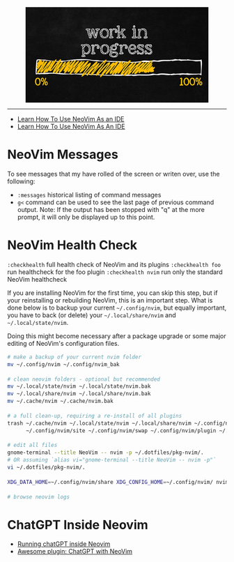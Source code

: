 <!--
Maintainer:   jeffskinnerbox@yahoo.com / www.jeffskinnerbox.me
Version:      0.0.1
-->


<div align="center">
<img src="https://raw.githubusercontent.com/jeffskinnerbox/blog/main/content/images/banners-bkgrds/work-in-progress.jpg" title="These materials require additional work and are not ready for general use." align="center" width=420px height=219px>
</div>


------


* [Learn How To Use NeoVim As an IDE](https://programmingpercy.tech/blog/learn-how-to-use-neovim-as-ide/)
* [Learn How To Use NeoVim As An IDE](https://www.youtube.com/watch?v=H0J1c48NObc)


# NeoVim Messages
To see messages that my have rolled of the screen or writen over, use the following:

* `:messages` historical listing of command messages
* `g<` command can be used to see the last page of previous command output.
Note: If the output has been stopped with "q" at the more prompt, it will only
be displayed up to this point.

# NeoVim Health Check
`:checkhealth`        full health check of NeoVim and its plugins
`:checkhealth foo`    run healthcheck for the foo plugin
`:checkhealth nvim`   run only the standard NeoVim healthcheck







If you are installing NeoVim for the first time,
you can skip this step, but if your reinstalling or rebuilding NeoVim,
this is an important step.
What is done below is to backup your current `~/.config/nvim`,
but equally important, you have to back (or delete)
your `~/.local/share/nvim` and `~/.local/state/nvim`.

Doing this might become necessary after a package upgrade
or some major editing of NeoVim's configuration files.

```bash
# make a backup of your current nvim folder
mv ~/.config/nvim ~/.config/nvim_bak

# clean neovim folders - optional but recommended
mv ~/.local/state/nvim ~/.local/state/nvim.bak
mv ~/.local/share/nvim ~/.local/share/nvim.bak
mv ~/.cache/nvim ~/.cache/nvim.bak

# a full clean-up, requiring a re-install of all plugins
trash ~/.cache/nvim ~/.local/state/nvim ~/.local/share/nvim ~/.config/nvim/undo \
      ~/.config/nvim/site ~/.config/nvim/swap ~/.config/nvim/plugin ~/.config/nvim/share

# edit all files
gnome-terminal --title NeoVim -- nvim -p ~/.dotfiles/pkg-nvim/.
# OR assuming `alias vi="gnome-terminal --title NeoVim -- nvim -p"`
vi ~/.dotfiles/pkg-nvim/.

XDG_DATA_HOME=~/.config/nvim/share XDG_CONFIG_HOME=~/.config/nvim/ nvim -p ~/.config/nvim/init.lua ~/.config/nvim/lua/active/init.lua ~/.config/nvim/lua/active/plugins.lua

# browse neovim logs
```

# ChatGPT Inside Neovim
* [Running chatGPT inside Neovim](https://medium.com/@soares.alisson/running-chatgpt-inside-neovim-2c56205ec4bc)
* [Awesome plugin: ChatGPT with NeoVim](https://dev.to/xxxuutaxxx/awesome-plugin-chatgpt-with-neovim-571d)

